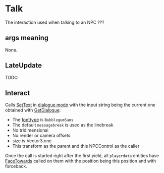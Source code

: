 # Talk
The interaction used when talking to an NPC ???

## args meaning
None.

## LateUpdate
TODO

## Interact
Calls [SetText](../../../SetText/SetText.md) in [dialogue mode](../../../SetText/Dialogue%20mode.md) with the input string being the current one obtained with [GetDialogue](../GetDialogue.md):
- The [fonttype](../../../SetText/Notable%20states.md#fonttype) is `BubblegumSans`
- The default `messagebreak` is used as the linebreak
- No tridimensional
- No render or camera offsets
- size is Vector3.one
- This transform as the parent and this NPCControl as the caller

Once the call is started right after the first yield, all `playerdata` entities have [FaceTowards](../../EntityControl/EntityControl%20Methods.md#FaceTowards) called on them with the position being this position and with forceback.